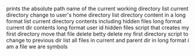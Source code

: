 prints the absolute path name of the current working directory
list current directory
change to user's home directory
list directory content in a long format
list current directory contents including hidden files long format
current dir contents long format user id hidden files
script that creates my first directory
move that file
delete betty
delete my first directory
script to change to previous dir
list all files in current and parent dir in long format
i am a file
we are symbols

